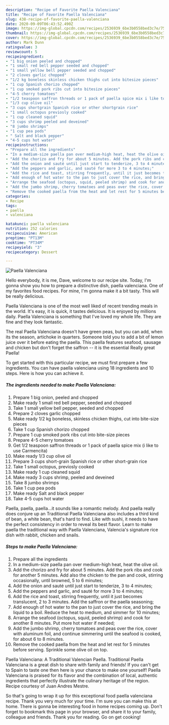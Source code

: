 ```yaml
---
description: "Recipe of Favorite Paella Valenciana"
title: "Recipe of Favorite Paella Valenciana"
slug: 438-recipe-of-favorite-paella-valenciana
date: 2020-09-09T06:43:52.490Z
image: https://img-global.cpcdn.com/recipes/2536939_6be3b0558bed3c7e/751x532cq70/paella-valenciana-recipe-main-photo.jpg
thumbnail: https://img-global.cpcdn.com/recipes/2536939_6be3b0558bed3c7e/751x532cq70/paella-valenciana-recipe-main-photo.jpg
cover: https://img-global.cpcdn.com/recipes/2536939_6be3b0558bed3c7e/751x532cq70/paella-valenciana-recipe-main-photo.jpg
author: Mark Dunn
ratingvalue: 3
reviewcount: 5
recipeingredient:
- "1 big onion peeled and chopped"
- "1 small red bell pepper seeded and chopped"
- "1 small yellow bell pepper seeded and chopped"
- "2 cloves garlic chopped"
- "1/2 kg boneless skinless chicken thighs cut into bitesize pieces"
- "1 cup Spanish chorizo chopped"
- "1 cup smoked pork ribs cut into bitesize pieces"
- "4-5 cherry tomatoes"
- "1/2 teaspoon saffron threads or 1 pack of paella spice mix i like to use Carmencita"
- "1/3 cup olive oil"
- "3 cups shortgrain Spanish rice or other shortgrain rice"
- "1 small octopus previosly cooked"
- "1 cup cleaned squid"
- "3 cups shrimp peeled and deveined"
- "8 jumbo shrimps"
- "1 cup pea pods"
- " Salt and black pepper"
- "4-5 cups hot water"
recipeinstructions:
- "Prepare all the ingredients"
- "In a medium-size paella pan over medium-high heat, heat the olive oil."
- "Add the chorizo and fry for about 5 minutes. Add the pork ribs and cook for another 5 minutes. Add also the chicken to the pan and cook, stirring occasionally, until browned, 5 to 6 minutes;"
- "Add the onion and sauté until just start to tenderize, 3 to 4 minutes;"
- "Add the peppers and garlic, and sauté for more 3 to 4 minutes;"
- "Add the rice and toast, stirring frequently, until it just becomes translucent, 2 to 3 minutes. Add the saffron or the paella seasoning;"
- "Add enough of hot water to the pan to just cover the rice, and bring the liquid to a boil. Reduce the heat to medium, and simmer for 10 minutes;"
- "Arrange the seafood (octopus, squid, peeled shrimp) and cook for another 8 minutes. Put more hot water if needed;"
- "Add the jumbo shrimp, cherry tomatoes and peas over the rice, cover with aluminum foil, and continue simmering until the seafood is cooked, for about 6 to 8 minutes."
- "Remove the cooked paella from the heat and let rest for 5 minutes before serving. Sprinkle some olive oil on top."
categories:
- Recipe
tags:
- paella
- valenciana

katakunci: paella valenciana 
nutrition: 252 calories
recipecuisine: American
preptime: "PT13M"
cooktime: "PT34M"
recipeyield: "3"
recipecategory: Dessert

---
```



![Paella Valenciana](https://img-global.cpcdn.com/recipes/2536939_6be3b0558bed3c7e/751x532cq70/paella-valenciana-recipe-main-photo.jpg)

Hello everybody, it is me, Dave, welcome to our recipe site. Today, I'm gonna show you how to prepare a distinctive dish, paella valenciana. One of my favorites food recipes. For mine, I'm gonna make it a bit tasty. This will be really delicious.

Paella Valenciana is one of the most well liked of recent trending meals in the world. It's easy, it is quick, it tastes delicious. It is enjoyed by millions daily. Paella Valenciana is something that I've loved my whole life. They are fine and they look fantastic.

The real Paella Valenciana doesn&#39;t have green peas, but you can add, when its the season, artichoke in quarters. Someone told you to add a bit of lemon juice over it before eating the paella. This paella features seafood, sausage and chicken but don&#39;t forget the saffron -- it is the essential Really great Paella!


To get started with this particular recipe, we must first prepare a few ingredients. You can have paella valenciana using 18 ingredients and 10 steps. Here is how you can achieve it.

<!--inarticleads1-->

##### The ingredients needed to make Paella Valenciana:

1. Prepare 1 big onion, peeled and chopped
1. Make ready 1 small red bell pepper, seeded and chopped
1. Take 1 small yellow bell pepper, seeded and chopped
1. Prepare 2 cloves garlic chopped
1. Make ready 1/2 kg boneless, skinless chicken thighs, cut into bite-size pieces
1. Take 1 cup Spanish chorizo chopped
1. Prepare 1 cup smoked pork ribs cut into bite-size pieces
1. Prepare 4-5 cherry tomatoes
1. Get 1/2 teaspoon saffron threads or 1 pack of paella spice mix (i like to use Carmencita)
1. Make ready 1/3 cup olive oil
1. Prepare 3 cups short-grain Spanish rice or other short-grain rice
1. Take 1 small octopus, previosly cooked
1. Make ready 1 cup cleaned squid
1. Make ready 3 cups shrimp, peeled and deveined
1. Take 8 jumbo shrimps
1. Take 1 cup pea pods
1. Make ready  Salt and black pepper
1. Take 4-5 cups hot water


Paella, paella, paella…it sounds like a romantic melody. And paella really does conjure up an Traditional Paella Valenciana also includes a third kind of bean, a white bean, that&#39;s hard to find. Like with sushi, it needs to have the perfect consistency in order to reveal its best flavor. Learn to make paella the traditional way with Paella Valenciana, Valencia&#39;s signature rice dish with rabbit, chicken and snails. 

<!--inarticleads2-->

##### Steps to make Paella Valenciana:

1. Prepare all the ingredients
1. In a medium-size paella pan over medium-high heat, heat the olive oil.
1. Add the chorizo and fry for about 5 minutes. Add the pork ribs and cook for another 5 minutes. Add also the chicken to the pan and cook, stirring occasionally, until browned, 5 to 6 minutes;
1. Add the onion and sauté until just start to tenderize, 3 to 4 minutes;
1. Add the peppers and garlic, and sauté for more 3 to 4 minutes;
1. Add the rice and toast, stirring frequently, until it just becomes translucent, 2 to 3 minutes. Add the saffron or the paella seasoning;
1. Add enough of hot water to the pan to just cover the rice, and bring the liquid to a boil. Reduce the heat to medium, and simmer for 10 minutes;
1. Arrange the seafood (octopus, squid, peeled shrimp) and cook for another 8 minutes. Put more hot water if needed;
1. Add the jumbo shrimp, cherry tomatoes and peas over the rice, cover with aluminum foil, and continue simmering until the seafood is cooked, for about 6 to 8 minutes.
1. Remove the cooked paella from the heat and let rest for 5 minutes before serving. Sprinkle some olive oil on top.


Paella Valenciana: A Traditional Valencian Paella. Traditional Paella Valenciana is a great dish to share with family and friends! If you can&#39;t get to Spain to taste one then here is your chance to make one yourself! Paella Valenciana is praised for its flavor and the combination of local, authentic ingredients that perfectly illustrate the culinary heritage of the region. Recipe courtesy of Juan Andres Mestre. 

So that's going to wrap it up for this exceptional food paella valenciana recipe. Thank you very much for your time. I'm sure you can make this at home. There is gonna be interesting food in home recipes coming up. Don't forget to bookmark this page in your browser, and share it to your family, colleague and friends. Thank you for reading. Go on get cooking!
